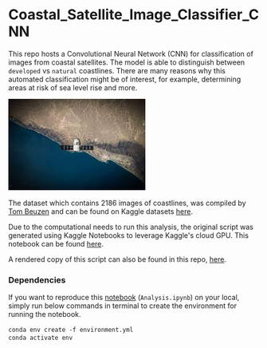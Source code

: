 # Coastal_Satellite_Image_Classifier_CNN
This repo hosts a Convolutional Neural Network (CNN) for classification of images from coastal satellites. The model is able to distinguish between `developed` vs `natural` coastlines. There are many reasons why this automated classification might be of interest, for example, determining areas at risk of sea level rise and more.

![Coastline Satellite Image](./Images/CSI.jpg)

The dataset which contains 2186 images of coastlines, was compiled by [Tom Beuzen](https://www.tomasbeuzen.com/) and can be found on Kaggle datasets [here](https://www.kaggle.com/datasets/tomasbeuzen/dsci572satellitetransfer).

Due to the computational needs to run this analysis, the original script was generated using Kaggle Notebooks to leverage Kaggle's cloud GPU. This notebook can be found [here](https://www.kaggle.com/code/arashshamseddini/coastal-satellite-image-classification-with-cnn).

A rendered copy of this script can also be found in this repo, [here](https://github.com/arashshams/Coastal_Satellite_Image_Classifier_CNN/blob/master/Analysis.ipynb).

### Dependencies

If you want to reproduce this [notebook](https://github.com/arashshams/Coastal_Satellite_Image_Classifier_CNN/blob/master/Analysis.ipynb) (`Analysis.ipynb`) on your local, simply run below commands in terminal to create the environment for running the notebook.

```
conda env create -f environment.yml
conda activate env
```
